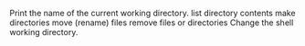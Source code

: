 Print the name of the current working directory.
list directory contents
make directories
move (rename) files
remove files or directories
Change the shell working directory.
